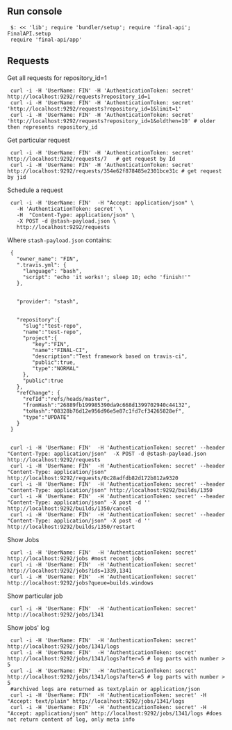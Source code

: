 Run console
-----------

     $: << 'lib'; require 'bundler/setup'; require 'final-api'; FinalAPI.setup
     require 'final-api/app'




Requests
--------

Get all requests for repository_id=1

     curl -i -H 'UserName: FIN' -H 'AuthenticationToken: secret' http://localhost:9292/requests?repository_id=1
     curl -i -H 'UserName: FIN' -H 'AuthenticationToken: secret' 'http://localhost:9292/requests?repository_id=1&limit=1'
     curl -i -H 'UserName: FIN' -H 'AuthenticationToken: secret' 'http://localhost:9292/requests?repository_id=1&oldthen=10' # older then represents repository_id

Get particular request

     curl -i -H 'UserName: FIN' -H 'AuthenticationToken: secret' http://localhost:9292/requests/7   # get request by Id
     curl -i -H 'UserName: FIN' -H 'AuthenticationToken: secret' http://localhost:9292/requests/354e62f878485e2301bce31c # get request by jid

Schedule a request

     curl -i -H 'UserName: FIN'  -H "Accept: application/json" \
       -H 'AuthenticationToken: secret' \
       -H  "Content-Type: application/json" \
       -X POST -d @stash-payload.json \
       http://localhost:9292/requests

Where `stash-payload.json` contains:

     {
       "owner_name": "FIN",
       ".travis.yml": {
         "language": "bash",
         "script": "echo 'it works!'; sleep 10; echo 'finish!'"
       },


       "provider": "stash",


       "repository":{
         "slug":"test-repo",
         "name":"test-repo",
         "project":{
            "key":"FIN",
            "name":"FINAL-CI",
            "description":"Test framework based on travis-ci",
            "public":true,
            "type":"NORMAL"
         },
         "public":true
       },
       "refChange": {
         "refId":"refs/heads/master",
         "fromHash":"26889fb199985390da9c668d1399702940c44132",
         "toHash":"08328b76d12e956d96e5e87c1fd7cf34265828ef",
         "type":"UPDATE"
       }
     }


     curl -i -H 'UserName: FIN'  -H 'AuthenticationToken: secret' --header "Content-Type: application/json"  -X POST -d @stash-payload.json  http://localhost:9292/requests
     curl -i -H 'UserName: FIN'  -H 'AuthenticationToken: secret' --header "Content-Type: application/json" http://localhost:9292/requests/0c28adfdb82d172b812a9320
     curl -i -H 'UserName: FIN'  -H 'AuthenticationToken: secret' --header "Content-Type: application/json" http://localhost:9292/builds/1350
     curl -i -H 'UserName: FIN'  -H 'AuthenticationToken: secret' --header "Content-Type: application/json" -X post -d '' http://localhost:9292/builds/1350/cancel
     curl -i -H 'UserName: FIN'  -H 'AuthenticationToken: secret' --header "Content-Type: application/json" -X post -d '' http://localhost:9292/builds/1350/restart

Show Jobs

     curl -i -H 'UserName: FIN'  -H 'AuthenticationToken: secret' http://localhost:9292/jobs #most recent jobs
     curl -i -H 'UserName: FIN'  -H 'AuthenticationToken: secret' http://localhost:9292/jobs?ids=1339,1341
     curl -i -H 'UserName: FIN'  -H 'AuthenticationToken: secret' http://localhost:9292/jobs?queue=builds.windows


Show particular job

     curl -i -H 'UserName: FIN'  -H 'AuthenticationToken: secret' http://localhost:9292/jobs/1341

Show jobs' log

     curl -i -H 'UserName: FIN'  -H 'AuthenticationToken: secret' http://localhost:9292/jobs/1341/logs
     curl -i -H 'UserName: FIN'  -H 'AuthenticationToken: secret' http://localhost:9292/jobs/1341/logs?after=5 # log parts with number > 5
     curl -i -H 'UserName: FIN'  -H 'AuthenticationToken: secret' http://localhost:9292/jobs/1341/logs?after=5 # log parts with number > 5
     #archived logs are returned as text/plain or application/json
     curl -i -H 'UserName: FIN'  -H 'AuthenticationToken: secret' -H "Accept: text/plain" http://localhost:9292/jobs/1341/logs
     curl -i -H 'UserName: FIN'  -H 'AuthenticationToken: secret' -H "Accept: application/json" http://localhost:9292/jobs/1341/logs #does not return content of log, only meta info

